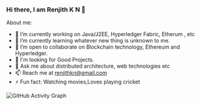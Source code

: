 ### Hi there, I am Renjith K N 👋

About me:

- 🔭 I’m currently working on Java/J2EE, Hyperledger Fabric, Etherum , etc
- 🌱 I’m currently learning whatever new thing is unknown to me.
- 👯 I’m open to collaborate on Blockchain technology, Ethereum and Hyperledger.
- 🤔 I'm looking for Good Projects.
- 💬 Ask me about distributed architecture, web technologies etc
- 📫 Reach me  at renjithkn@gmail.com
- ⚡ Fun fact: Watching movies,Loves playing cricket


![GitHub Activity Graph](https://activity-graph.herokuapp.com/graph?username=renjithpta)  
